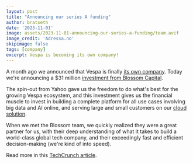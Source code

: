 ```yaml
--- 
layout: post
title: "Announcing our series A funding"
author: bratseth
date: '2023-11-01'
image: assets/2023-11-01-announcing-our-series-a-funding/team.avif
image_credit: 'Adressa.no'
skipimage: false
tags: [company]
excerpt: Vespa is becoming its own company!
---
```


A month ago we announced that Vespa is finally
[its own company](https://blog.vespa.ai/vespa-is-becoming-its-own-company/). 
Today we're announcing a $31 million 
[investment from Blossom Capital](https://www.blossomcap.com/portfolio/vespa-ai).

The spin-out from Yahoo gave us the freedom to do what's best for the growing Vespa ecosystem,
and this investment gives us the financial muscle to invest in building a complete platform for
all use cases involving big data and AI online, and serving large and small customers on our
[cloud solution](https://cloud.vespa.ai).

When we met the Blossom team, we quickly realized they were a great partner for us, with their deep
understanding of what it takes to build a world-class global tech company, and their exceedingly fast 
and efficient decision-making (we're kind of into speed).

Read more in this
[TechCrunch article](https://techcrunch.com/2023/11/01/yahoo-spin-out-vespa-lands-31m-investment-from-blossom/).
